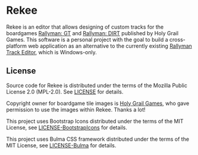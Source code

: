 Rekee
=====

Rekee is an editor that allows designing of custom tracks for the boardgames
[Rallyman: GT] and [Rallyman: DIRT] published by Holy Grail Games. This software
is a personal project with the goal to build a cross-platform web application as
an alternative to the currently existing [Rallyman Track Editor][track editor],
which is Windows-only.

[Rallyman: GT]: https://holygrail.games/en/games/rallyman-gt/
[Rallyman: DIRT]: https://holygrail.games/en/games/rallyman-dirt/
[track editor]: https://boardgamegeek.com/thread/2399829/upload-new-track-editor-v15-9th-may-2020

## License

Source code for Rekee is distributed under the terms of the Mozilla Public
License 2.0 (MPL-2.0). See [LICENSE](LICENSE.txt) for details.

Copyright owner for boardgame tile images is [Holy Grail Games][HGG], who gave
permission to use the images within Rekee. Thanks a lot!

This project uses Bootstrap Icons distributed under the terms of the MIT License,
see [LICENSE-BootstrapIcons](LICENSE-BootstrapIcons.txt) for details.

This project uses Bulma CSS framework distributed under the terms of the MIT
License, see [LICENSE-Bulma](LICENSE-Bulma.txt) for details.

[HGG]: https://holygrail.games/en/
